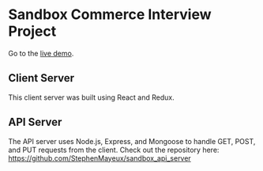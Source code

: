 # Sandbox Commerce Interview Project

Go to the [live demo](https://sandboxauthclient.herokuapp.com/).

## Client Server

This client server was built using React and Redux.

## API Server

The API server uses Node.js, Express, and Mongoose to handle GET, POST, and PUT requests from the client. Check out the repository here: https://github.com/StephenMayeux/sandbox_api_server
